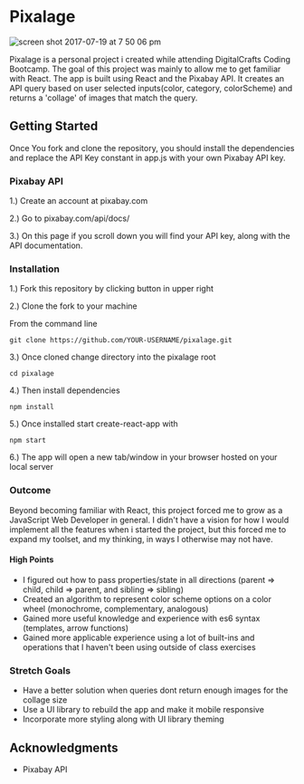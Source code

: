 # Pixalage

![screen shot 2017-07-19 at 7 50 06 pm](https://user-images.githubusercontent.com/25998142/28395709-9784cf58-6cbb-11e7-8f59-33871ba7c99d.png)

Pixalage is a personal project i created while attending DigitalCrafts Coding Bootcamp.  The goal of this project was mainly to allow me to
get familiar with React.  The app is built using React and the Pixabay API.  It creates an API query based on user selected inputs(color, category,
colorScheme) and returns a 'collage' of images that match the query.

## Getting Started

Once You fork and clone the repository, you should install the dependencies and replace the API Key constant in app.js with your own Pixabay API key.

### Pixabay API

1.) Create an account at pixabay.com 

2.) Go to pixabay.com/api/docs/

3.) On this page if you scroll down you will find your API key, along with the API documentation.

### Installation

1.) Fork this repository by clicking button in upper right

2.) Clone the fork to your machine

From the command line

```
git clone https://github.com/YOUR-USERNAME/pixalage.git
```

3.) Once cloned change directory into the pixalage root

```
cd pixalage
```
4.) Then install dependencies

```
npm install
```
5.) Once installed start create-react-app with

```
npm start
```
6.) The app will open a new tab/window in your browser hosted on your local server

### Outcome
Beyond becoming familiar with React, this project forced me to grow as a JavaScript Web Developer in general.
I didn't have a vision for how I would implement all the features when i started the project, but this forced me to expand my toolset, 
and my thinking, in ways I otherwise may not have.
#### High Points
* I figured out how to pass properties/state in all directions (parent => child, child => parent, and sibling => sibling)
* Created an algorithm to represent color scheme options on a color wheel (monochrome, complementary, analogous)
* Gained more useful knowledge and experience with es6 syntax (templates, arrow functions)
* Gained more applicable experience using a lot of built-ins and operations that I haven't been using outside of class exercises

### Stretch Goals
* Have a better solution when queries dont return enough images for the collage size
* Use a UI library to rebuild the app and make it mobile responsive
* Incorporate more styling along with UI library theming

## Acknowledgments

* Pixabay API
